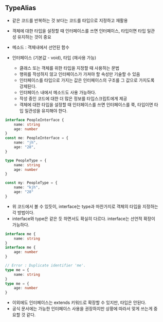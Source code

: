 ## TypeAlias
- 같은 코드를 반복하는 것 보다는 코드를 타입으로 지정하고 재활용
- 객체에 대한 타입을 설정할 때 인터페이스를 쓰면 인터페이스, 타입이면 타입 일관성 유지하는 것이 중요

- 메소드 : 객체내에서 선언된 함수

- 인터페이스 (기본값 - void), 타입 (재사용 가능)
    - 클래스 또는 객체를 위한 타입을 지정할 때 사용하는 문법
    - 행위를 작성하지 않고 인터페이스가 가져야 할 속성만 기술할 수 있음
    - 인터페이스를 타입으로 가지는 값은 인터페이스의 구조를 그 값으로 가지도록 강제된다.
    - 인터페이스 내에서 메소드도 사용 가능하다.
    - 작성 중인 코드에 대한 더 많은 정보를 타입스크립트에게 제공
    - 객체에 대한 타입을 설정할 때 인터페이스를 쓰면 인터페이스를 쭉, 타입이면 타입 일관성을 유지해야 한다.

```Typescript
interface PeopleInterface {
    name: string
    age: number
}
const me: PeopleInterface = {
    name: "jh",
    age: "28",
}

type PeopleType = {
    name: string
    age: number
}

const my: PeopleType = {
    name: "kjh",
    age: "28"
}

```
- 위 코드에서 볼 수 있듯이, interface는 type과 마찬가지로 객체의 타입을 지정하는 각 방법이다.
- interface와 type은 같은 듯 하면서도 확실히 다르다. interface는 선언적 확장이 가능하다.

```Typescript
interface me {
    name: string
}
interface me {
    age: number
}

// Error : Duplicate identifier 'me'.
type me = {
    name: string
}
type me = {
    age: number
}
```

- 이외에도 인터페이스는 extends 키워드로 확장할 수 있지만, 타입은 안된다.
- 공식 문서에는 가능한 인터페이스 사용을 권장하지만 상황에 따라서 맞게 쓰는게 중요할 것 같다.